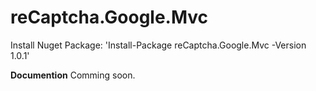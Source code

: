 # reCaptcha.Google.Mvc

Install Nuget Package:
'Install-Package reCaptcha.Google.Mvc -Version 1.0.1'

**Documention**
Comming soon.
